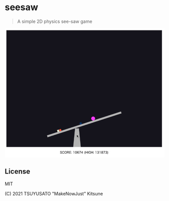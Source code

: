 # seesaw

> A simple 2D physics see-saw game

![](media/demo.gif)

## License

MIT

(C) 2021 TSUYUSATO "MakeNowJust" Kitsune
